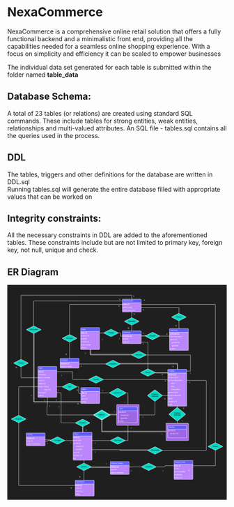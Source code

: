 # NexaCommerce

NexaCommerce is a comprehensive online retail solution that offers a fully functional backend and a minimalistic front end, providing all the capabilities needed for a seamless online shopping experience. With a focus on simplicity and efficiency it can be scaled to empower businesses

The individual data set generated for each table is submitted within the
folder named **table_data**

## Database Schema:
A total of 23 tables (or relations) are created using standard SQL
commands. These include tables for strong entities, weak entities,
relationships and multi-valued attributes. An SQL file - tables.sql contains
all the queries used in the process.


## DDL
The tables, triggers and other definitions for the database are written in DDL.sql\
Running tables.sql will generate the entire database filled with appropriate values that can be worked on

## Integrity constraints:
All the necessary constraints in DDL are added to the aforementioned
tables. These constraints include but are not limited to primary key, foreign
key, not null, unique and check.

## ER Diagram
![](ER_DIAGRAM.png)